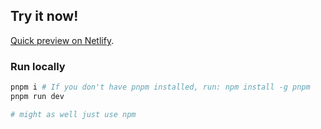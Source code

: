 ## Try it now!

[Quick preview on Netlify](https://sensational-daffodil-42a477.netlify.app).

### Run locally


```bash
pnpm i # If you don't have pnpm installed, run: npm install -g pnpm
pnpm run dev

# might as well just use npm
```
